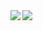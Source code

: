 <span>
  <img align="left" src="https://github-readme-stats.vercel.app/api?username=TakumaMiwa&count_private=true&show_icons=true" />
</span>
<span>
  <img align="left" src="https://github-readme-stats.vercel.app/api/top-langs/?username=TakumaMiwa" />
</span>
